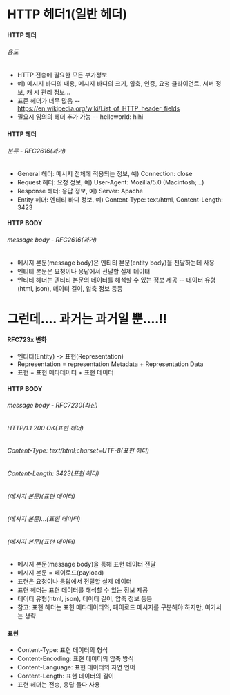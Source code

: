 # HTTP 헤더1(일반 헤더)

#### HTTP 헤더
###### 용도
- HTTP 전송에 필요한 모든 부가정보
- 예) 메시지 바디의 내용, 메시지 바디의 크기, 압축, 인증, 요청 클라이언트, 서버 정보, 캐
시 관리 정보...
- 표준 헤더가 너무 많음
-- https://en.wikipedia.org/wiki/List_of_HTTP_header_fields
- 필요시 임의의 헤더 추가 가능
-- helloworld: hihi

#### HTTP 헤더
###### 분류 - RFC2616(과거)
- General 헤더: 메시지 전체에 적용되는 정보, 예) Connection: close
- Request 헤더: 요청 정보, 예) User-Agent: Mozilla/5.0 (Macintosh; ..)
- Response 헤더: 응답 정보, 예) Server: Apache
- Entity 헤더: 엔티티 바디 정보, 예) Content-Type: text/html, Content-Length: 3423

#### HTTP BODY
###### message body - RFC2616(과거)
- 메시지 본문(message body)은 엔티티 본문(entity body)을 전달하는데 사용
- 엔티티 본문은 요청이나 응답에서 전달할 실제 데이터
- 엔티티 헤더는 엔티티 본문의 데이터를 해석할 수 있는 정보 제공
-- 데이터 유형(html, json), 데이터 길이, 압축 정보 등등

# 그런데.... 과거는 과거일 뿐....!!

#### RFC723x 변화
- 엔티티(Entity) -> 표현(Representation)
- Representation = representation Metadata + Representation Data
- 표현 = 표현 메타데이터 + 표현 데이터

#### HTTP BODY
###### message body - RFC7230(최신)
###### HTTP/1.1 200 OK(표현 헤더)
###### Content-Type: text/html;charset=UTF-8(표현 헤더)
###### Content-Length: 3423(표현 헤더)
###### (메시지 본문)<html>(표현 데이터)
###### (메시지 본문)<body>...</body>(표현 데이터)
###### (메시지 본문)</html>(표현 데이터)
- 메시지 본문(message body)을 통해 표현 데이터 전달
- 메시지 본문 = 페이로드(payload)
- 표현은 요청이나 응답에서 전달할 실제 데이터
- 표현 헤더는 표현 데이터를 해석할 수 있는 정보 제공
- 데이터 유형(html, json), 데이터 길이, 압축 정보 등등
- 참고: 표현 헤더는 표현 메타데이터와, 페이로드 메시지를 구분해야 하지만, 여기서는 생략

#### 표현

- Content-Type: 표현 데이터의 형식
- Content-Encoding: 표현 데이터의 압축 방식
- Content-Language: 표현 데이터의 자연 언어
- Content-Length: 표현 데이터의 길이
- 표현 헤더는 전송, 응답 둘다 사용




